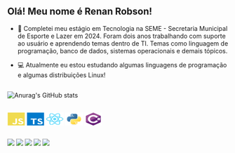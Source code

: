 ## Olá! Meu nome é Renan Robson!


- 👔 Completei meu estágio em Tecnologia  na SEME - Secretaria Municipal de Esporte e Lazer em 2024. Foram dois anos trabalhando com suporte ao usuário e aprendendo temas dentro de TI. Temas como linguagem de programação, banco de dados, sistemas operacionais e demais tópicos.

  
- 💻 Atualmente eu estou estudando algumas linguagens de programação e algumas distribuições Linux!

##


![Anurag's GitHub stats](https://github-readme-stats.vercel.app/api?username=Renan-RR&show_icons=true&bg_color=00000000)

<div style="display: inline_block"><br>
<img align="center" alt="Renan-Js" height="30" width="40" src="https://raw.githubusercontent.com/devicons/devicon/master/icons/javascript/javascript-plain.svg">
<img align="center" alt="Renan-Ts" height="30" width="40" src="https://raw.githubusercontent.com/devicons/devicon/master/icons/typescript/typescript-plain.svg">
<img align="center" alt="Renan-React" height="30" width="40" src="https://raw.githubusercontent.com/devicons/devicon/master/icons/react/react-original.svg">
<img align="center" alt="Renana-Python" height="30" width="40" src="https://raw.githubusercontent.com/devicons/devicon/master/icons/python/python-original.svg">
<img align="center" alt="Renan-Csharp" height="30" width="40" src="https://raw.githubusercontent.com/devicons/devicon/master/icons/csharp/csharp-original.svg">
</div>

##
<div>
  <a href="mailto:renan.robson.almeida@gmail.com"><img src="https://img.shields.io/badge/Gmail-D14836?style=for-the-badge&logo=gmail&logoColor=white" target="_blank"></a>
  <a href="https://www.linkedin.com/in/renan-robson/" target="_blank"><img src="https://img.shields.io/badge/-LinkedIn-%230077B5?style=for-the-badge&logo=linkedin&logoColor=white" target="_blank"></a>
  <a href="https://www.instagram.com/r_renan_/" target="_blank"><img src="https://img.shields.io/badge/-Instagram-%23E4405F?style=for-the-badge&logo=instagram&logoColor=white" target="_blank"></a>
  <a href="https://www.facebook.com/renanrobson.almeida" target="_blank"><img src="https://img.shields.io/badge/Facebook-1877F2?style=for-the-badge&logo=facebook&logoColor=white" target="_blank"></a>
  <a href="https://discord.gg/wagxzStdcR" target="_blank"><img src="https://img.shields.io/badge/Discord-7289DA?style=for-the-badge&logo=discord&logoColor=white" target="_blank"></a>
</div>
